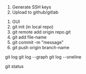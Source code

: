 <!-- GITHUB -->

1. Generate SSH keys
2. Upload to github/gitlab

<!-- REPO -->

1. GUI
2. git init (in local repo)
3. git remote add origin repo.git
4. git add file-name
5. git commit -m "message"
6. git push origin branch-name

<!-- MISC -->

git log
git log --graph
git log --oneline

git status